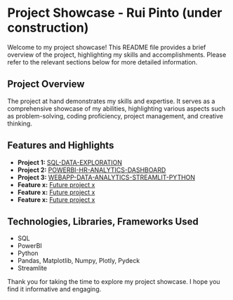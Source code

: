 # Project Showcase - Rui Pinto (under construction)

Welcome to my project showcase! This README file provides a brief overview of the project, highlighting my skills and 
accomplishments. Please refer to the relevant sections below for more detailed information.

## Project Overview
The project at hand demonstrates my skills and expertise. It serves as a 
comprehensive showcase of my abilities, highlighting various aspects such as problem-solving, coding proficiency, 
project management, and creative thinking.

## Features and Highlights
- **Project 1:** [SQL-DATA-EXPLORATION](Project-SQL-DATA-EXPLORATION)
- **Project 2:** [POWERBI-HR-ANALYTICS-DASHBOARD](Project-PowerBI-HR-Analytics-Dashboard)
- **Project 3:** [WEBAPP-DATA-ANALYTICS-STREAMLIT-PYTHON](Project-DS-STREAMLIT-PYTHON)
- **Feature x:** [Future project x]()
- **Feature x:** [Future project x]()
- **Feature x:** [Future project x]()

## Technologies, Libraries, Frameworks Used
- SQL
- PowerBI
- Python
- Pandas, Matplotlib, Numpy, Plotly, Pydeck
- Streamlite

Thank you for taking the time to explore my project showcase. I hope you find it informative and engaging.

